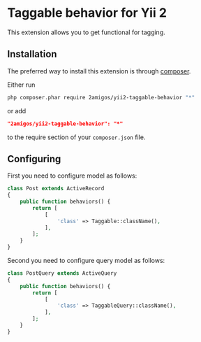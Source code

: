 Taggable behavior for Yii 2
===========================

This extension allows you to get functional for tagging.

Installation
------------

The preferred way to install this extension is through [composer](http://getcomposer.org/download/).

Either run

```sh
php composer.phar require 2amigos/yii2-taggable-behavior "*"
```

or add

```json
"2amigos/yii2-taggable-behavior": "*"
```

to the require section of your `composer.json` file.

Configuring
--------------------------

First you need to configure model as follows:

```php
class Post extends ActiveRecord
{
	public function behaviors() {
		return [
			[
				'class' => Taggable::className(),
			],
		];
	}
}
```

Second you need to configure query model as follows:

```php
class PostQuery extends ActiveQuery
{
	public function behaviors() {
		return [
			[
				'class' => TaggableQuery::className(),
			],
		];
	}
}
```
